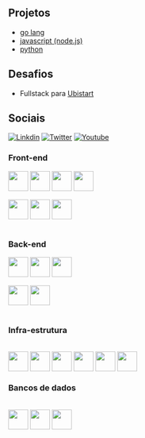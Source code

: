 ## Projetos

- [go lang](https://github.com/brtmvdl/go)
- [javascript (node.js)](https://github.com/brtmvdl/nodejs)
- [python](https://github.com/brtmvdl/python)

## Desafios

- Fullstack para [Ubistart](https://github.com/brtmvdl/ubistart-challenge)

## Sociais

[![Linkdin](https://img.shields.io/badge/LinkedIn-0077B5?style=for-the-badge&logo=linkedin&logoColor=white)](https://www.linkedin.com/in/brtmvdl/)
[![Twitter](https://img.shields.io/badge/Twitter-1DA1F2?style=for-the-badge&logo=twitter&logoColor=white)](https://twitter.com/brtmvdl)
[![Youtube](https://img.shields.io/badge/YouTube-FF0000?style=for-the-badge&logo=youtube&logoColor=white)](https://www.youtube.com/channel/UCFZY5-Pc7xJRAnko2FqneTw)

### Front-end

<div>
  <img align="center" alt="" width="40" src="https://cdn.jsdelivr.net/gh/devicons/devicon/icons/html5/html5-original.svg"/>
  <img align="center" alt="" width="40" src="https://cdn.jsdelivr.net/gh/devicons/devicon/icons/css3/css3-original.svg"/>
  <img align="center" alt="" width="40" src="https://cdn.jsdelivr.net/gh/devicons/devicon/icons/javascript/javascript-original.svg"/>
  <img align="center" alt="" width="40" src="https://cdn.jsdelivr.net/gh/devicons/devicon/icons/typescript/typescript-original.svg" />

</div>

<div>&nbsp;</div>

<div>
  <img align="center" alt="" width="40" src="https://cdn.jsdelivr.net/gh/devicons/devicon/icons/angularjs/angularjs-original.svg" />
  <img align="center" alt="" width="40" src="https://cdn.jsdelivr.net/gh/devicons/devicon/icons/react/react-original-wordmark.svg" />
  <img align="center" alt="" width="40" src="https://cdn.jsdelivr.net/gh/devicons/devicon/icons/ionic/ionic-original-wordmark.svg" />

</div>

<div>&nbsp;</div>

### Back-end

<div>
  <img align="center" alt="" width="40" src="https://cdn.jsdelivr.net/gh/devicons/devicon/icons/nodejs/nodejs-original-wordmark.svg" />
  <img align="center" alt="" width="40" src="https://cdn.jsdelivr.net/gh/devicons/devicon/icons/go/go-original-wordmark.svg" />
  <img align="center" alt="" width="40" src="https://cdn.jsdelivr.net/gh/devicons/devicon/icons/python/python-original-wordmark.svg" />

</div>

<div>&nbsp;</div>

<div>
  <img align="center" alt="" width="40" src="https://cdn.jsdelivr.net/gh/devicons/devicon/icons/express/express-original-wordmark.svg" />
  <img align="center" alt="" width="40" src="https://cdn.jsdelivr.net/gh/devicons/devicon/icons/nextjs/nextjs-original-wordmark.svg" />

</div>

<div>&nbsp;</div>

### Infra-estrutura

<div>&nbsp;</div>

<div>
  <img align="center" alt="" width="40" src="https://cdn.jsdelivr.net/gh/devicons/devicon/icons/linux/linux-original.svg" />
  <img align="center" alt="" width="40" src="https://cdn.jsdelivr.net/gh/devicons/devicon/icons/docker/docker-original-wordmark.svg" />
  <img align="center" alt="" width="40" src="https://cdn.jsdelivr.net/gh/devicons/devicon/icons/kubernetes/kubernetes-plain-wordmark.svg" />
  <img align="center" alt="" width="40" src="https://cdn.jsdelivr.net/gh/devicons/devicon/icons/gitlab/gitlab-original-wordmark.svg" />
  <img align="center" alt="" width="40" src="https://cdn.jsdelivr.net/gh/devicons/devicon/icons/heroku/heroku-original-wordmark.svg" />
  <img align="center" alt="" width="40" src="https://cdn.jsdelivr.net/gh/devicons/devicon/icons/amazonwebservices/amazonwebservices-original-wordmark.svg" />

</div>

### Bancos de dados

<div>&nbsp;</div>

<div>
  <img align="center" alt="" width="40" src="https://cdn.jsdelivr.net/gh/devicons/devicon/icons/mysql/mysql-original-wordmark.svg" />
  <img align="center" alt="" width="40" src="https://cdn.jsdelivr.net/gh/devicons/devicon/icons/postgresql/postgresql-original-wordmark.svg" />
  <img align="center" alt="" width="40" src="https://cdn.jsdelivr.net/gh/devicons/devicon/icons/mongodb/mongodb-original-wordmark.svg" />

</div>
